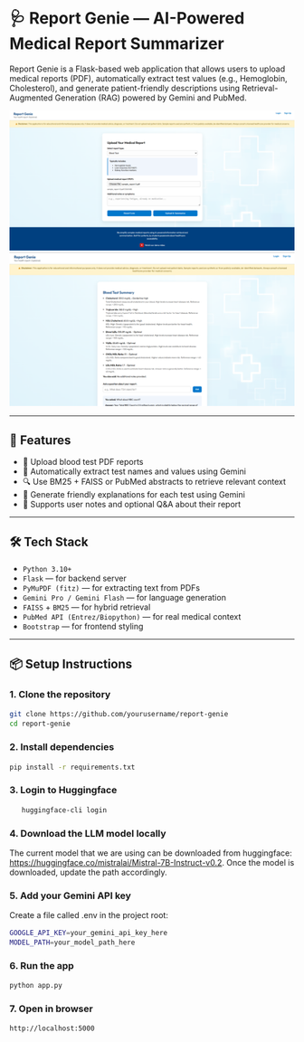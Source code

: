 # 🩺 Report Genie — AI-Powered Medical Report Summarizer

Report Genie is a Flask-based web application that allows users to upload medical reports (PDF), automatically extract test values (e.g., Hemoglobin, Cholesterol), and generate patient-friendly descriptions using Retrieval-Augmented Generation (RAG) powered by Gemini and PubMed.

![Landing Page](static/s1.png)
![Report Summarizer](static/s2.png)

---

## 🚀 Features

- 🧾 Upload blood test PDF reports
- 🤖 Automatically extract test names and values using Gemini
- 🔍 Use BM25 + FAISS or PubMed abstracts to retrieve relevant context
- 🧠 Generate friendly explanations for each test using Gemini
- 📝 Supports user notes and optional Q&A about their report

---

## 🛠 Tech Stack

- `Python 3.10+`
- `Flask` — for backend server
- `PyMuPDF (fitz)` — for extracting text from PDFs
- `Gemini Pro / Gemini Flash` — for language generation
- `FAISS` + `BM25` — for hybrid retrieval
- `PubMed API (Entrez/Biopython)` — for real medical context
- `Bootstrap` — for frontend styling

---

## 📦 Setup Instructions

### 1. Clone the repository
   ```bash
   git clone https://github.com/yourusername/report-genie
   cd report-genie
   ```

### 2. Install dependencies
   ```bash
   pip install -r requirements.txt
   ```
### 3. Login to Huggingface
```bash
   huggingface-cli login
```

### 4. Download the LLM model locally
The current model that we are using can be downloaded from huggingface: https://huggingface.co/mistralai/Mistral-7B-Instruct-v0.2. 
Once the model is downloaded, update the path accordingly.

### 5. Add your Gemini API key
Create a file called .env in the project root:
   ```bash
   GOOGLE_API_KEY=your_gemini_api_key_here
   MODEL_PATH=your_model_path_here
   ```

### 6. Run the app
   ```bash
   python app.py
   ```

### 7. Open in browser
   ```bash
   http://localhost:5000
   ```
